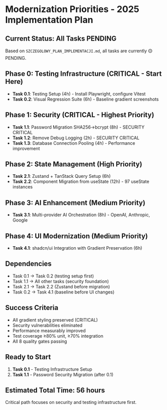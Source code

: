 # Modernization Priorities - 2025 Implementation Plan

## Current Status: All Tasks PENDING
Based on `SZCZEGOLOWY_PLAN_IMPLEMENTACJI.md`, all tasks are currently 🟡 PENDING.

## Phase 0: Testing Infrastructure (CRITICAL - Start Here)
- **Task 0.1**: Testing Setup (4h) - Install Playwright, configure Vitest
- **Task 0.2**: Visual Regression Suite (6h) - Baseline gradient screenshots

## Phase 1: Security (CRITICAL - Highest Priority)
- **Task 1.1**: Password Migration SHA256→bcrypt (8h) - SECURITY CRITICAL
- **Task 1.2**: Remove Debug Logging (2h) - SECURITY CRITICAL  
- **Task 1.3**: Database Connection Pooling (4h) - Performance improvement

## Phase 2: State Management (High Priority)
- **Task 2.1**: Zustand + TanStack Query Setup (6h)
- **Task 2.2**: Component Migration from useState (12h) - 97 useState instances

## Phase 3: AI Enhancement (Medium Priority)
- **Task 3.1**: Multi-provider AI Orchestration (8h) - OpenAI, Anthropic, Google

## Phase 4: UI Modernization (Medium Priority)  
- **Task 4.1**: shadcn/ui Integration with Gradient Preservation (6h)

## Dependencies
- Task 0.1 → Task 0.2 (testing setup first)
- Task 1.1 → All other tasks (security foundation)
- Task 2.1 → Task 2.2 (Zustand before migration)
- Task 0.2 → Task 4.1 (baseline before UI changes)

## Success Criteria
- All gradient styling preserved (CRITICAL)
- Security vulnerabilities eliminated
- Performance measurably improved
- Test coverage ≥80% unit, ≥70% integration
- All 8 quality gates passing

## Ready to Start
1. **Task 0.1** - Testing Infrastructure Setup
2. **Task 1.1** - Password Security Migration (after 0.1)

## Estimated Total Time: 56 hours
Critical path focuses on security and testing infrastructure first.
